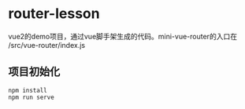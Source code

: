 # router-lesson
vue2的demo项目，通过vue脚手架生成的代码。mini-vue-router的入口在 /src/vue-router/index.js

## 项目初始化
```
npm install
npm run serve

```


